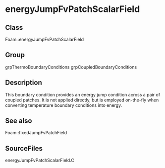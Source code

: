 # energyJumpFvPatchScalarField 
## Class
Foam::energyJumpFvPatchScalarField

## Group
grpThermoBoundaryConditions grpCoupledBoundaryConditions

## Description
This boundary condition provides an energy jump condition across a pair
of coupled patches.  It is not applied directly, but is employed on-the-fly
when converting temperature boundary conditions into energy.

## See also
Foam::fixedJumpFvPatchField

## SourceFiles
energyJumpFvPatchScalarField.C

